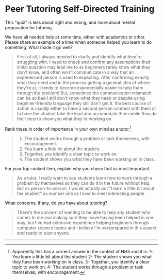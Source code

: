# Peer Tutoring Self-Directed Training
This "quiz" is less about right and wrong, and more about mental preparation for tutoring.

We have all needed help at some time, either with academics or other.  Please share an example of a time when someone helped you learn to do something.  What made it go well?
> First of all, I always needed to clarify and identify what they're struggling with. I need to check and confirm any assumptions their initial question may lead me to as beginners rarely know what they don't know, and often won't communicate in a way that an experienced person is used to expecting.
> After confirming exactly what they need and in the process getting a general idea of where they're at, it tends to become exponentially easier to help them through the problem!
> But, sometimes the communication mismatch can be so bad I still don't know what they need or despite using beginner-friendly language they still don't get it, the best course of action is usually either to have a second person connect with them or to have the student take the lead and accomodate them while they do their best to show you what they're working on.

Rank these in order of importance in your own mind as a tutor.[^1]
> 1. The student works through a problem or task themselves, with encouragement.
> 2. You learn a little bit about the student.
> 3. Together, you identify a clear topic to work on.
> 4. The student shows you what they have been working on in class.

For your top-ranked item, explain why you chose that as most important.
> As a tutor, I really want to see students learn how to work through a problem by themselves so they can do it in the future without help. But as person-to-person, I would actually put "Learn a little bit about the student" as number one as I love to meet interesting people.

What concerns, if any, do you have about tutoring?
> There's the concern of wanting to be able to help any student who comes to me and making sure they leave having been helped in one way, but I've had extensive experience helping beginners through computer science topics and I believe I'm overprepared in this aspect and ready to tutor anyone.

---
[^1]: Apparently this has a correct answer in the context of NHS and it is:
  1- You learn a little bit about the student
  2- The student shows you what they have been working on in class.
  3- Together, you identify a clear topic to work on.
  4- The student works through a problem or task themselves, with encouragement.

